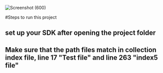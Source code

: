 ![Screenshot (600)](https://github.com/user-attachments/assets/ec0c8700-cb82-4698-98b9-d8eee35c4ca9)


#Steps to run this project
## set up your SDK after opening the project folder
## Make sure that the path files match in collection index file, line 17 "Test file" and line 263 "index5 file"
